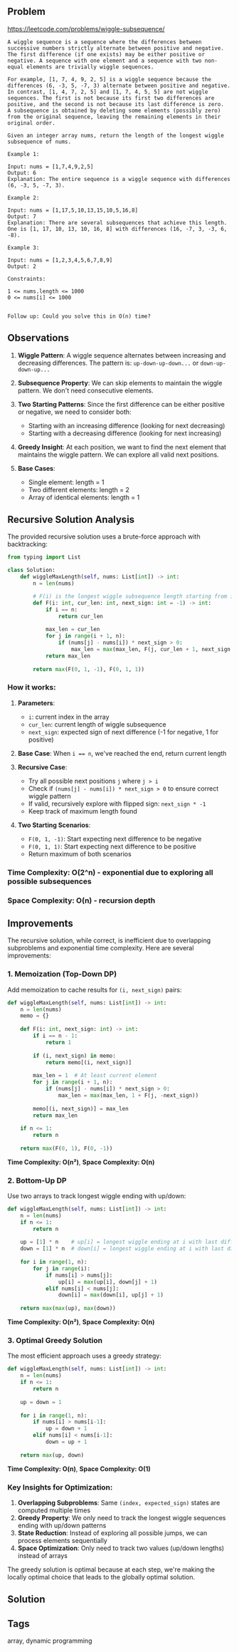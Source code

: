 ## Problem

https://leetcode.com/problems/wiggle-subsequence/

```
A wiggle sequence is a sequence where the differences between successive numbers strictly alternate between positive and negative. The first difference (if one exists) may be either positive or negative. A sequence with one element and a sequence with two non-equal elements are trivially wiggle sequences.

For example, [1, 7, 4, 9, 2, 5] is a wiggle sequence because the differences (6, -3, 5, -7, 3) alternate between positive and negative.
In contrast, [1, 4, 7, 2, 5] and [1, 7, 4, 5, 5] are not wiggle sequences. The first is not because its first two differences are positive, and the second is not because its last difference is zero.
A subsequence is obtained by deleting some elements (possibly zero) from the original sequence, leaving the remaining elements in their original order.

Given an integer array nums, return the length of the longest wiggle subsequence of nums.

Example 1:

Input: nums = [1,7,4,9,2,5]
Output: 6
Explanation: The entire sequence is a wiggle sequence with differences (6, -3, 5, -7, 3).

Example 2:

Input: nums = [1,17,5,10,13,15,10,5,16,8]
Output: 7
Explanation: There are several subsequences that achieve this length.
One is [1, 17, 10, 13, 10, 16, 8] with differences (16, -7, 3, -3, 6, -8).

Example 3:

Input: nums = [1,2,3,4,5,6,7,8,9]
Output: 2

Constraints:

1 <= nums.length <= 1000
0 <= nums[i] <= 1000
 

Follow up: Could you solve this in O(n) time?
```

## Observations

1. **Wiggle Pattern**: A wiggle sequence alternates between increasing and decreasing differences. The pattern is: `up-down-up-down...` or `down-up-down-up...`

2. **Subsequence Property**: We can skip elements to maintain the wiggle pattern. We don't need consecutive elements.

3. **Two Starting Patterns**: Since the first difference can be either positive or negative, we need to consider both:
   - Starting with an increasing difference (looking for next decreasing)
   - Starting with a decreasing difference (looking for next increasing)

4. **Greedy Insight**: At each position, we want to find the next element that maintains the wiggle pattern. We can explore all valid next positions.

5. **Base Cases**: 
   - Single element: length = 1
   - Two different elements: length = 2
   - Array of identical elements: length = 1

## Recursive Solution Analysis

The provided recursive solution uses a brute-force approach with backtracking:

```python
from typing import List

class Solution:
    def wiggleMaxLength(self, nums: List[int]) -> int:
        n = len(nums)

        # F(i) is the longest wiggle subsequence length starting from index i
        def F(i: int, cur_len: int, next_sign: int = -1) -> int:
            if i == n:
                return cur_len
            
            max_len = cur_len
            for j in range(i + 1, n):
                if (nums[j] - nums[i]) * next_sign > 0:
                    max_len = max(max_len, F(j, cur_len + 1, next_sign * -1))
            return max_len
        
        return max(F(0, 1, -1), F(0, 1, 1))
```

### How it works:

1. **Parameters**:
   - `i`: current index in the array
   - `cur_len`: current length of wiggle subsequence
   - `next_sign`: expected sign of next difference (-1 for negative, 1 for positive)

2. **Base Case**: When `i == n`, we've reached the end, return current length

3. **Recursive Case**: 
   - Try all possible next positions `j` where `j > i`
   - Check if `(nums[j] - nums[i]) * next_sign > 0` to ensure correct wiggle pattern
   - If valid, recursively explore with flipped sign: `next_sign * -1`
   - Keep track of maximum length found

4. **Two Starting Scenarios**:
   - `F(0, 1, -1)`: Start expecting next difference to be negative
   - `F(0, 1, 1)`: Start expecting next difference to be positive
   - Return maximum of both scenarios

### Time Complexity: O(2^n) - exponential due to exploring all possible subsequences
### Space Complexity: O(n) - recursion depth

## Improvements

The recursive solution, while correct, is inefficient due to overlapping subproblems and exponential time complexity. Here are several improvements:

### 1. Memoization (Top-Down DP)
Add memoization to cache results for `(i, next_sign)` pairs:

```python
def wiggleMaxLength(self, nums: List[int]) -> int:
    n = len(nums)
    memo = {}
    
    def F(i: int, next_sign: int) -> int:
        if i == n - 1:
            return 1
        
        if (i, next_sign) in memo:
            return memo[(i, next_sign)]
        
        max_len = 1  # At least current element
        for j in range(i + 1, n):
            if (nums[j] - nums[i]) * next_sign > 0:
                max_len = max(max_len, 1 + F(j, -next_sign))
        
        memo[(i, next_sign)] = max_len
        return max_len
    
    if n <= 1:
        return n
    
    return max(F(0, 1), F(0, -1))
```
**Time Complexity: O(n²)**, **Space Complexity: O(n)**

### 2. Bottom-Up DP
Use two arrays to track longest wiggle ending with up/down:

```python
def wiggleMaxLength(self, nums: List[int]) -> int:
    n = len(nums)
    if n <= 1:
        return n
    
    up = [1] * n    # up[i] = longest wiggle ending at i with last diff > 0
    down = [1] * n  # down[i] = longest wiggle ending at i with last diff < 0
    
    for i in range(1, n):
        for j in range(i):
            if nums[i] > nums[j]:
                up[i] = max(up[i], down[j] + 1)
            elif nums[i] < nums[j]:
                down[i] = max(down[i], up[j] + 1)
    
    return max(max(up), max(down))
```
**Time Complexity: O(n²)**, **Space Complexity: O(n)**

### 3. Optimal Greedy Solution
The most efficient approach uses a greedy strategy:

```python
def wiggleMaxLength(self, nums: List[int]) -> int:
    n = len(nums)
    if n <= 1:
        return n
    
    up = down = 1
    
    for i in range(1, n):
        if nums[i] > nums[i-1]:
            up = down + 1
        elif nums[i] < nums[i-1]:
            down = up + 1
    
    return max(up, down)
```
**Time Complexity: O(n)**, **Space Complexity: O(1)**

### Key Insights for Optimization:
1. **Overlapping Subproblems**: Same `(index, expected_sign)` states are computed multiple times
2. **Greedy Property**: We only need to track the longest wiggle sequences ending with up/down patterns
3. **State Reduction**: Instead of exploring all possible jumps, we can process elements sequentially
4. **Space Optimization**: Only need to track two values (up/down lengths) instead of arrays

The greedy solution is optimal because at each step, we're making the locally optimal choice that leads to the globally optimal solution.

## Solution

## Tags

array, dynamic programming